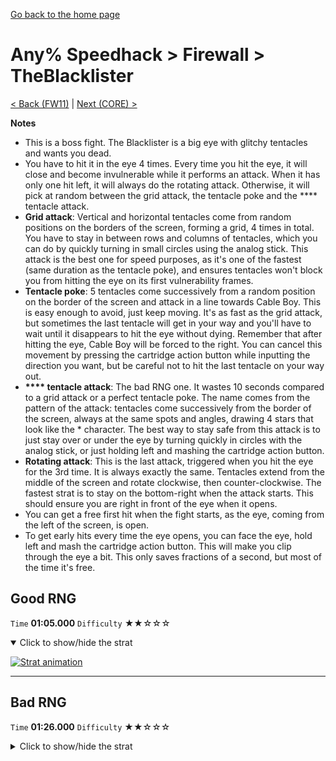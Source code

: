 [Go back to the home page](https://github.com/Doublevil/scbspeedrun)

# Any% Speedhack > Firewall > TheBlacklister

[< Back (FW11)](https://github.com/Doublevil/scbspeedrun/blob/main/levels/any_sh/FW/FW11.md) | [Next (CORE) >](https://github.com/Doublevil/scbspeedrun/blob/main/levels/any_sh/CORE/CORE.md)

**Notes**
- This is a boss fight. The Blacklister is a big eye with glitchy tentacles and wants you dead.
- You have to hit it in the eye 4 times. Every time you hit the eye, it will close and become invulnerable while it performs an attack. When it has only one hit left, it will always do the rotating attack. Otherwise, it will pick at random between the grid attack, the tentacle poke and the **** tentacle attack.
- **Grid attack**: Vertical and horizontal tentacles come from random positions on the borders of the screen, forming a grid, 4 times in total. You have to stay in between rows and columns of tentacles, which you can do by quickly turning in small circles using the analog stick. This attack is the best one for speed purposes, as it's one of the fastest (same duration as the tentacle poke), and ensures tentacles won't block you from hitting the eye on its first vulnerability frames.
- **Tentacle poke**: 5 tentacles come successively from a random position on the border of the screen and attack in a line towards Cable Boy. This is easy enough to avoid, just keep moving. It's as fast as the grid attack, but sometimes the last tentacle will get in your way and you'll have to wait until it disappears to hit the eye without dying. Remember that after hitting the eye, Cable Boy will be forced to the right. You can cancel this movement by pressing the cartridge action button while inputting the direction you want, but be careful not to hit the last tentacle on your way out.
- **&#42;&#42;&#42;&#42; tentacle attack**: The bad RNG one. It wastes 10 seconds compared to a grid attack or a perfect tentacle poke. The name comes from the pattern of the attack: tentacles come successively from the border of the screen, always at the same spots and angles, drawing 4 stars that look like the * character. The best way to stay safe from this attack is to just stay over or under the eye by turning quickly in circles with the analog stick, or just holding left and mashing the cartridge action button.
- **Rotating attack**: This is the last attack, triggered when you hit the eye for the 3rd time. It is always exactly the same. Tentacles extend from the middle of the screen and rotate clockwise, then counter-clockwise. The fastest strat is to stay on the bottom-right when the attack starts. This should ensure you are right in front of the eye when it opens.
- You can get a free first hit when the fight starts, as the eye, coming from the left of the screen, is open.
- To get early hits every time the eye opens, you can face the eye, hold left and mash the cartridge action button. This will make you clip through the eye a bit. This only saves fractions of a second, but most of the time it's free.

## Good RNG

`Time` **01:05.000** `Difficulty` ★★☆☆☆
<details open>
  <summary>Click to show/hide the strat</summary>

  [![Strat animation](https://github.com/Doublevil/scbspeedrun/blob/main/media/levels/FW/TheBlacklister_Lucky.webp)](https://github.com/Doublevil/scbspeedrun/blob/main/media/levels/FW/TheBlacklister_Lucky.mp4?raw=true)
</details>

---
## Bad RNG

`Time` **01:26.000** `Difficulty` ★★☆☆☆
<details>
  <summary>Click to show/hide the strat</summary>

  [![Strat animation](https://github.com/Doublevil/scbspeedrun/blob/main/media/levels/FW/TheBlacklister_Unlucky.webp)](https://github.com/Doublevil/scbspeedrun/blob/main/media/levels/FW/TheBlacklister_Unlucky.mp4?raw=true)
</details>
